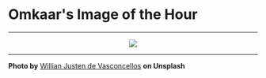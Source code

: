 # Omkaar's Image of the Hour

---

<div align="center">

<a href="https://unsplash.com/photos/birds-eye-view-of-a-metropolis-skyscrapers-0XXV6ccYMCA">
  <img src="https://images.unsplash.com/photo-1749154362898-860b54bdf363?crop=entropy&cs=tinysrgb&fit=max&fm=jpg&ixid=M3w3NjA2Nzh8MHwxfHJhbmRvbXx8fHx8fHx8fDE3NTA3ODQ0MDB8&ixlib=rb-4.1.0&q=80&w=1080" style="max-width:100%; height:auto;">
</a>



</div>

---

**Photo by** [Willian Justen de Vasconcellos](https://unsplash.com/@willianjusten) **on Unsplash**
